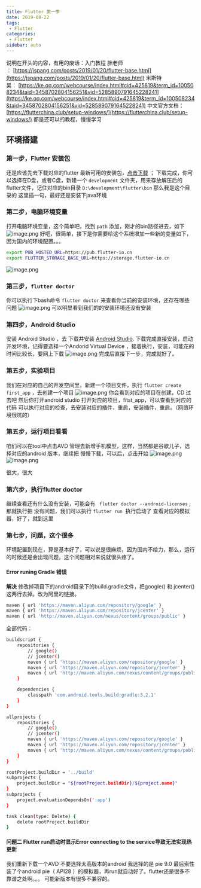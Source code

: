 ```yaml
---
title: Flutter 第一季
date: 2019-08-22
tags:
 - Flutter
categories: 
 - Flutter
sidebar: auto
---
```


说明在开头的内容，有用的废话：入门教程
胖老师 ： [https://jspang.com/posts/2019/01/20/flutter-base.html](https://jspang.com/posts/2019/01/20/flutter-base.html)
米斯特吴： [https://ke.qq.com/webcourse/index.html#cid=425819&term_id=100508234&taid=3458702804156251&vid=5285890791645228241](https://ke.qq.com/webcourse/index.html#cid=425819&term_id=100508234&taid=3458702804156251&vid=5285890791645228241)
中文官方文档：[https://flutterchina.club/setup-windows/](https://flutterchina.club/setup-windows/)
都是还可以的教程，慢慢学习

## 环境搭建

### 第一步，Flutter 安装包

还是应该先去下载对应的flutter 最新可用的安装包，[点击下载](https://flutter.io/sdk-archive/#windows) ；
下载完成，你可以选择在D盘，或者C盘，新建一个 `development` 文件夹，用来存放解压后的flutter文件，记住对应的bin目录 `D:\development\flutter\bin` 那么我是这个目录的
这里插一句，最好还是安装下java环境

### 第二步，电脑环境变量

打开电脑环境变量，这个简单吧，找到 `path` 添加，刚才的bin路径进去，如下
![image.png](https://cdn.nlark.com/yuque/0/2019/png/295588/1564474564264-f85f9329-b849-4964-b563-34fb1a368ab6.png#align=left&display=inline&height=211&name=image.png&originHeight=211&originWidth=543&size=22430&status=done&width=543)
好吧，很简单，接下是你需要给这个系统增加一些新的变量如下，因为国内的环境配置。。。

```bash
export PUB_HOSTED_URL=https://pub.flutter-io.cn
export FLUTTER_STORAGE_BASE_URL=https://storage.flutter-io.cn
```

![image.png](https://cdn.nlark.com/yuque/0/2019/png/295588/1564474659352-02751807-b812-484b-8647-a531f61629de.png#align=left&display=inline&height=231&name=image.png&originHeight=231&originWidth=619&size=22196&status=done&width=619)

### 第三步，`flutter doctor`

你可以执行下bash命令 `flutter doctor` 来查看你当前的安装环境，还存在哪些问题
![image.png](https://cdn.nlark.com/yuque/0/2019/png/295588/1564474906154-11cf4fdb-e46c-483b-9996-7beba71354fc.png#align=left&display=inline&height=303&name=image.png&originHeight=303&originWidth=884&size=43701&status=done&width=884)
可以明显看到我们的的安装环境还没有安装

### 第四步，Android Studio

安装 Android Studio ，去 下载并安装 [Android Studio](https://developer.android.com/studio/index.html). 下载完成直接安装，启动开发环境，记得要选择一个Andorid Virtual Device ，接着执行，安装，可能花的时间比较长，要网上下载
![image.png](https://cdn.nlark.com/yuque/0/2019/png/295588/1564475048312-08f398f2-15a6-4041-b216-158637550151.png#align=left&display=inline&height=783&name=image.png&originHeight=783&originWidth=1052&size=322120&status=done&width=1052)
完成后直接下一步，完成就好了。

### 第五步，实验项目

我们在对应的自己的开发空间里，新建一个项目文件，执行 `flutter create first_app` ，去创建一个项目
![image.png](https://cdn.nlark.com/yuque/0/2019/png/295588/1564475471273-c2273c2e-f4ec-499a-9ae3-dea4826cf413.png#align=left&display=inline&height=643&name=image.png&originHeight=643&originWidth=1050&size=105195&status=done&width=1050)
你会看到对应的项目在创建，CD 过去吧
然后你打开android studio 打开对应的项目，fitst_app，可以查看到对应的代码
可以执行对应的检查，去安装对应的插件，重启，安装插件，重启。（网络环境很坑的）

### 第五步，运行项目看看

咱们可以在tool中点击AVD 管理去新增手机模型，这样，当然都是谷歌儿子，选择对应的android 版本，继续把
慢慢下载，可以后，点击开始
![image.png](https://cdn.nlark.com/yuque/0/2019/png/295588/1564477102490-62eaa3ca-0ba4-4824-9c09-fdda793c987f.png#align=left&display=inline&height=596&name=image.png&originHeight=1190&originWidth=609&size=140133&status=done&width=305)![image.png](https://cdn.nlark.com/yuque/0/2019/png/295588/1564477170852-27a5d988-ba9c-4002-8bbc-46d3fc975390.png#align=left&display=inline&height=577&name=image.png&originHeight=1152&originWidth=543&size=355465&status=done&width=272)

很大，很大

### 第六步，执行flutter doctor

继续查看还有什么没有安装，可能会有 ` flutter doctor --android-licenses` ,那就执行把
没有问题，我们可以执行 `flutter run`  执行启动了
查看对应的模拟器，好了，就到这里

### 第七步，问题，这个很多

环境配置到现在，算是基本好了，可以说是很麻烦，因为国内不给力，那么，运行的时候还是会出现问题，这个问题相对来说就很头疼了。

#### Error runing Gradle 错误

**解决**
修改掉项目下的android目录下的build.gradle文件，把google() 和 jcenter()这两行去掉。改为阿里的链接。

```bash
maven { url 'https://maven.aliyun.com/repository/google' }
maven { url 'https://maven.aliyun.com/repository/jcenter' }
maven { url 'http://maven.aliyun.com/nexus/content/groups/public' }
```

全部代码：

```bash
buildscript {
    repositories {
        // google()
        // jcenter()
        maven { url 'https://maven.aliyun.com/repository/google' }
        maven { url 'https://maven.aliyun.com/repository/jcenter' }
        maven { url 'http://maven.aliyun.com/nexus/content/groups/public' }
    }

    dependencies {
        classpath 'com.android.tools.build:gradle:3.2.1'
    }
}

allprojects {
    repositories {
        // google()
        // jcenter()
        maven { url 'https://maven.aliyun.com/repository/google' }
        maven { url 'https://maven.aliyun.com/repository/jcenter' }
        maven { url 'http://maven.aliyun.com/nexus/content/groups/public' }
    }
}

rootProject.buildDir = '../build'
subprojects {
    project.buildDir = "${rootProject.buildDir}/${project.name}"
}
subprojects {
    project.evaluationDependsOn(':app')
}

task clean(type: Delete) {
    delete rootProject.buildDir
}

```

#### 问题二 Flutter run启动时显示Error connecting to the service导致无法实现热更新

我们重新下载一个AVD 不要选择太高版本的android 我选择的是 pie 9.0
最后索性装了个android pie（ API28 ）的模拟器，再run就自动好了。flutter还是很多不靠谱之处啊。。。
可能新版本有很多不兼容的。

